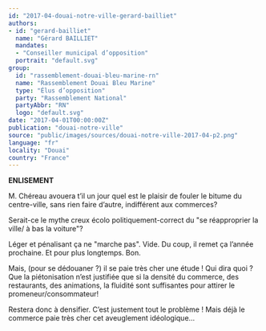 ```yaml
---
id: "2017-04-douai-notre-ville-gerard-bailliet"
authors:
- id: "gerard-bailliet"
  name: "Gérard BAILLIET"
  mandates: 
  - "Conseiller municipal d’opposition"
  portrait: "default.svg"
group:
  id: "rassemblement-douai-bleu-marine-rn"
  name: "Rassemblement Douai Bleu Marine"
  type: "Élus d’opposition"
  party: "Rassemblement National"
  partyAbbr: "RN"
  logo: "default.svg"
date: "2017-04-01T00:00:00Z"
publication: "douai-notre-ville"
source: "public/images/sources/douai-notre-ville-2017-04-p2.png"
language: "fr"
locality: "Douai"
country: "France"
---
```


**ENLISEMENT**

M. Chéreau avouera t’il un jour quel est le plaisir de fouler le bitume du centre-ville, sans rien faire d’autre, indifférent aux commerces?

Serait-ce le mythe creux  écolo  politiquement-correct du "se réapproprier la ville/ à bas la voiture"?

Léger et pénalisant ça ne "marche pas". Vide. Du coup, il remet ça l’année prochaine. Et pour plus longtemps. Bon.

Mais, (pour se dédouaner ?) il se paie très cher une étude ! Qui dira quoi ? Que la piétonisation n’est justifiée que si la densité du commerce, des restaurants, des animations, la fluidité sont suffisantes pour attirer le promeneur/consommateur!

Restera donc à densifier. C’est justement tout le problème ! Mais déjà le commerce paie très cher cet aveuglement idéologique…
